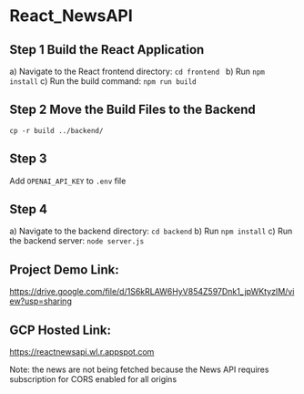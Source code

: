 # React_NewsAPI

## Step 1 Build the React Application
a) Navigate to the React frontend directory: ```cd frontend ```
b) Run ```npm install```
c) Run the build command: ```npm run build```

## Step 2 Move the Build Files to the Backend
```cp -r build ../backend/```

## Step 3
Add ```OPENAI_API_KEY``` to ```.env``` file

## Step 4 
a) Navigate to the backend directory: ```cd backend```
b) Run ```npm install```
c) Run the backend server: ```node server.js```

## Project Demo Link:
https://drive.google.com/file/d/1S6kRLAW6HyV854Z597Dnk1_jpWKtyzIM/view?usp=sharing

## GCP Hosted Link:
https://reactnewsapi.wl.r.appspot.com

Note: the news are not being fetched because the News API requires subscription for CORS enabled for all origins
